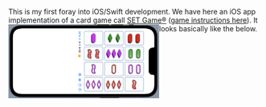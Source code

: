 This is my first foray into iOS/Swift development.
We have here an iOS app implementation of a card game call [SET Game®](https://www.setgame.com/set/puzzle) ([game instructions here](https://www.setgame.com/sites/default/files/instructions/SET%20INSTRUCTIONS%20-%20ENGLISH.pdf)).
It looks basically like the below. <img src="https://raw.githubusercontent.com/dmichaels/public/master/dev/xcode/SetGame/etc/img/SetGame.png" alt="drawing" width="300" align="left"/>
